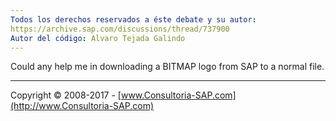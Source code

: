 ```yaml
---
Todos los derechos reservados a éste debate y su autor:
https://archive.sap.com/discussions/thread/737900
Autor del código: Alvaro Tejada Galindo
---
```


Could any help me in downloading a BITMAP logo from SAP to a normal file.


***

Copyright © 2008-2017 - [www.Consultoria-SAP.com](http://www.Consultoria-SAP.com)
